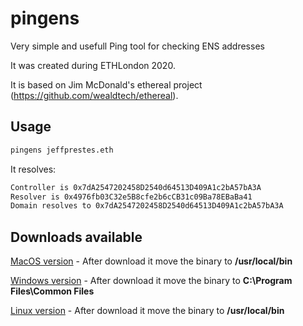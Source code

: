 # pingens
Very simple and usefull Ping tool for checking ENS addresses

It was created during ETHLondon 2020.

It is based on Jim McDonald's ethereal project (https://github.com/wealdtech/ethereal).

## Usage

```bash
pingens jeffprestes.eth
```

It resolves:

```bash
Controller is 0x7dA2547202458D2540d64513D409A1c2bA57bA3A
Resolver is 0x4976fb03C32e5B8cfe2b6cCB31c09Ba78EBaBa41
Domain resolves to 0x7dA2547202458D2540d64513D409A1c2bA57bA3A
``` 

## Downloads available

[MacOS version](/downloadmac/pingens) - After download it move the binary to **/usr/local/bin**

[Windows version](/downloadwindows/pingens.exe) - After download it move the binary to **C:\Program Files\Common Files**

[Linux version](/downloadlinux/pingens) - After download it move the binary to **/usr/local/bin**
